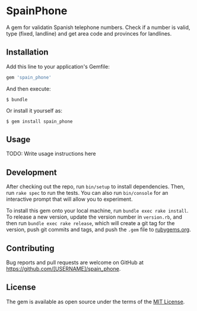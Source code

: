 # SpainPhone

A gem for validatin Spanish telephone numbers. Check if a number is valid, type (fixed, landline)
and get area code and provinces for landlines.


## Installation

Add this line to your application's Gemfile:

```ruby
gem 'spain_phone'
```

And then execute:

    $ bundle

Or install it yourself as:

    $ gem install spain_phone

## Usage

TODO: Write usage instructions here

## Development

After checking out the repo, run `bin/setup` to install dependencies. Then, run `rake spec` to run the tests. You can also run `bin/console` for an interactive prompt that will allow you to experiment.

To install this gem onto your local machine, run `bundle exec rake install`. To release a new version, update the version number in `version.rb`, and then run `bundle exec rake release`, which will create a git tag for the version, push git commits and tags, and push the `.gem` file to [rubygems.org](https://rubygems.org).

## Contributing

Bug reports and pull requests are welcome on GitHub at https://github.com/[USERNAME]/spain_phone.

## License

The gem is available as open source under the terms of the [MIT License](https://opensource.org/licenses/MIT).
